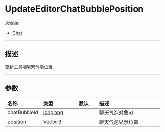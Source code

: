 # UpdateEditorChatBubblePosition

*所属类*:
* [Chat](/Api/Classes/GamePlay/Chat.md)
------------------------------------------------------------------------------------------
## 描述

更新工具端聊天气泡位置

------------------------------------------------------------------------------------------
## 参数

|<div style="width:100px">名称</div>|<div style="width:100px">类型</div>|<div style="width:50px">默认</div>|<div style="width:350px">描述</div>|
|:---|:---|:---|:---|
|chatBubbleId|[longlong](/Api/Enums/longlong.md)||聊天气泡对象id|
|position|[Vector3](/Api/DataType/Vector3.md)||聊天气泡显示位置|
